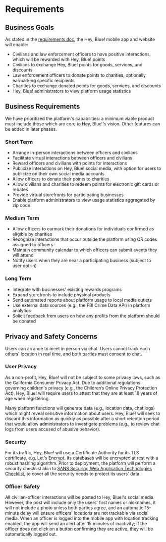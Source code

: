 # Requirements

## Business Goals
As stated in the [requirements doc](https://docs.google.com/document/d/10o-4eEzFo005pqDt_ORCztzaQCQ_9FNWYrxFasou3Eo/edit#), the Hey, Blue! mobile app and website will enable:
- Civilians and law enforcement officers to have positive interactions, which will be rewarded with Hey, Blue! points
- Civilians to exchange Hey, Blue! points for goods, services, and discounts
- Law enforcement officers to donate points to charities, optionally earmarking specific recipients
- Charities to exchange donated points for goods, services, and discounts
- Hey, Blue! administrators to view platform usage statistics

## Business Requirements
We have prioritized the platform's capabilities: a minimum viable product must include those which are core to Hey, Blue!'s vision. Other features can be added in later phases.

### Short Term
- Arrange in-person interactions between officers and civilians
- Facilitate virtual interactions between officers and civilians
- Reward officers and civilians with points for interactions
- Publicize interactions on Hey, Blue! social media, with option for users to publicize on their own social media accounts
- Allow officers to donate their points to charities
- Allow civilians and charities to redeem points for electronic gift cards or rebates
- Provide virtual storefronts for participating businesses
- Enable platform administrators to view usage statistics aggregated by zip code

### Medium Term
- Allow officers to earmark their donations for individuals confirmed as eligible by charities
- Recognize interactions that occur outside the platform using QR codes assigned to officers
- Maintain community calendar to which officers can submit events they will attend
- Notify users when they are near a participating business (subject to user opt-in)

### Long Term
- Integrate with businesses' existing rewards programs
- Expand storefronts to include physical products
- Send automated reports about platform usage to local media outlets
- Use external data sources (e.g., the FBI Crime Data API) in platform analytics
- Solicit feedback from users on how any profits from the platform should be donated

## Privacy and Safety Concerns
Users can arrange to meet in person via chat. Users cannot track each others' location in real time, and both parties must consent to chat.

### User Privacy
As a non-profit, Hey, Blue! will not be subject to some privacy laws, such as the California Consumer Privacy Act. Due to additional regulations governing children's privacy (e.g., the Children’s Online Privacy Protection Act), Hey, Blue! will require users to attest that they are at least 18 years of age when registering.

Many platform functions will generate data (e.g., location data, chat logs) which might reveal sensitive information about users. Hey, Blue! will seek to discard this information as quickly as possible after a short retention period that would allow administrators to investigate problems (e.g., to review chat logs from users accused of abusive behavior).

### Security
For its traffic, Hey, Blue! will use a Certificate Authority for its TLS certificate, e.g. [Let's Encrypt](https://letsencrypt.org). Its databases will be encrypted at rest with a robust hashing algorithm. Prior to deployment, the platform will perform a security checklist akin to [SANS Securing Web Application Technologies Checklist](https://www.sans.org/cloud-security/securing-web-application-technologies/), to cover all the security needs to protect its users' data.

### Officer Safety
All civilian-officer interactions will be posted to Hey, Blue!'s social media. However, the post will include only the users' first names or nicknames, it will not include a photo unless both parties agree, and an automatic 15-minute delay will ensure officers' locations are not trackable via social media. When an officer is logged into the mobile app with location tracking enabled, the app will send an alert after 15 minutes of inactivity; if the officer does not click on a button confirming they are active, they will be automatically logged out.
